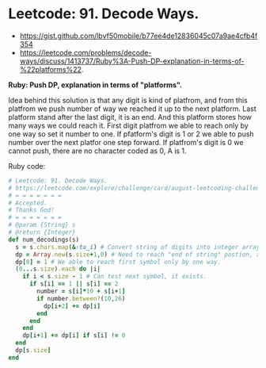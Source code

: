 # Leetcode: 91. Decode Ways.

- https://gist.github.com/lbvf50mobile/b77ee4de12836045c07a9ae4cfb4f354
- https://leetcode.com/problems/decode-ways/discuss/1413737/Ruby%3A-Push-DP-explanation-in-terms-of-%22platforms%22.


**Ruby: Push DP, explanation in terms of "platforms".**


Idea behind this solution is that any digit is kind of platfrom, and from this platfrom we push number of way we reached it up to the next platform. Last platform stand after the last digit, it is an end. And this platform stores how many ways we could reach it. First digit platfrom we able to reach only by one way so set it number to one. If pfatform's digit is 1 or 2 we able to push number over the next platfor one step forward. If platfrom's digit is 0 we cannot push, there are no character coded as 0, A is 1.


Ruby code:
```Ruby
# Leetcode: 91. Decode Ways.
# https://leetcode.com/explore/challenge/card/august-leetcoding-challenge-2021/615/week-3-august-15th-august-21st/3902/
# = = = = = = =
# Accepted.
# Thanks God!
# = = = = = = =
# @param {String} s
# @return {Integer}
def num_decodings(s)
  s = s.chars.map(&:to_i) # Convert string of digits into integer array.
  dp = Array.new(s.size+1,0) # Need to reach "end of string" postion, after last element.
  dp[0] = 1 # We able to reach first symbol only by one way.
  (0...s.size).each do |i|
    if i < s.size - 1 # Can test next symbol, it exists.
      if s[i] == 1 || s[i] == 2
        number = s[i]*10 + s[i+1]
        if number.between?(10,26)
          dp[i+2] += dp[i]
        end
      end
    end
    dp[i+1] += dp[i] if s[i] != 0
  end
  dp[s.size]
end
```
